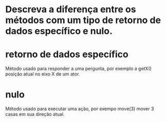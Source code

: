 # Descreva a diferença entre os métodos com um tipo de retorno de dados específico e nulo.

# retorno de dados específico
Método usado para responder a uma pergunta, por exemplo a getX() posição atual no eixo X de um ator.

# nulo
Método usado para executar uma ação, por exempo move(3) mover 3 casas em sua direção atual.
